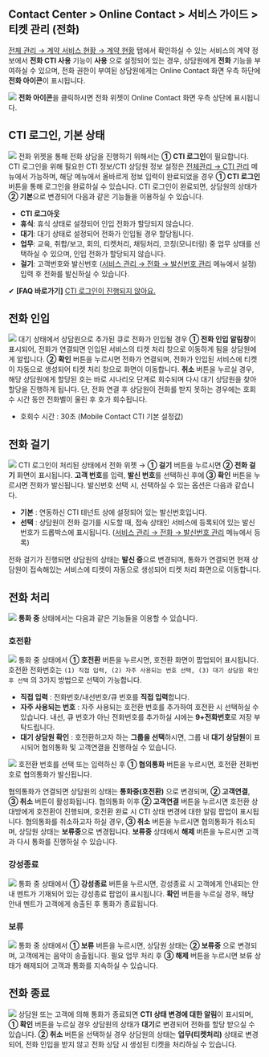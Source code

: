 ## Contact Center > Online Contact > 서비스 가이드 > 티켓 관리 (전화)

[전체 관리 → 계약 서비스 현황 → 계약 현황](https://docs.toast.com/ko/Contact%20Center/ko/online-contact-guide-global-management/#_2) 탭에서 확인하실 수 있는 서비스의 계약 정보에서 **전화 CTI 사용** 기능이 **사용** 으로 설정되어 있는 경우, 상담원에게 **전화** 기능을 부여하실 수 있으며, 전화 권한이 부여된 상담원에게는 Online Contact 화면 우측 하단에 **전화 아이콘**이 표시됩니다.

![](http://static.toastoven.net/prod_contact_center/cti_1.gif)
**전화 아이콘**을 클릭하시면 전화 위젯이 Online Contact 화면 우측 상단에 표시됩니다. 

## CTI 로그인, 기본 상태
![](http://static.toastoven.net/prod_contact_center/2.2.3-(10).png)
전화 위젯을 통해 전화 상담을 진행하기 위해서는 **① CTI 로그인**이 필요합니다. CTI 로그인을 위해 필요한 CTI 정보/CTI 상담원 정보 설정은 [전체관리 → CTI 관리](https://docs.toast.com/ko/Contact%20Center/ko/online-contact-guide-global-management/#cti) 메뉴에서 가능하며, 해당 메뉴에서 올바르게 정보 입력이 완료되었을 경우 **① CTI 로그인** 버튼을 통해 로그인을 완료하실 수 있습니다. CTI 로그인이 완료되면, 상담원의 상태가 **② 기본**으로 변경되어 다음과 같은 기능들을 이용하실 수 있습니다.

- **CTI 로그아웃**
- **휴식**: 휴식 상태로 설정되어 인입 전화가 할당되지 않습니다.
- **대기**: 대기 상태로 설정되어 전화가 인입될 경우 할당됩니다.
- **업무**: 교육, 취합/보고, 회의, 티켓처리, 채팅처리, 코칭(모니터링) 중 업무 상태를 선택하실 수 있으며, 인입 전화가 할당되지 않습니다.
- **걸기**: 고객번호와 발신번호 ([서비스 관리 → 전화 → 발신번호 관리](https://docs.toast.com/ko/Contact%20Center/ko/online-contact-guide-service-management/#_33) 메뉴에서 설정) 입력 후 전화를 발신하실 수 있습니다. 

✔ **\[FAQ 바로가기]** [CTI 로그인이 진행되지 않아요.](https://nhn-contact.oc.toast.com/oc/hc/article/103/)

## 전화 인입
![](http://static.toastoven.net/prod_contact_center/2.2.3-(11).png)
대기 상태에서 상담원으로 추가된 큐로 전화가 인입될 경우 **① 전화 인입 알림창**이 표시되어, 전화가 연결되면 인입된 서비스의 티켓 처리 창으로 이동하게 됨을 상담원에게 알립니다. **② 확인** 버튼을 누르시면 전화가 연결되며, 전화가 인입된 서비스에 티켓이 자동으로 생성되어 티켓 처리 창으로 화면이 이동합니다. **취소** 버튼을 누르실 경우, 해당 상담원에게 할당된 호는 바로 시나리오 단계로 회수되며 다시 대기 상담원을 찾아 할당을 진행하게 됩니다. 단, 전화 연결 후 상담원이 전화를 받지 못하는 경우에는 호회수 시간 동안 전화벨이 울린 후 호가 회수됩니다. 

- 호회수 시간 : 30초 (Mobile Contact CTI 기본 설정값)

## 전화 걸기
![](http://static.toastoven.net/prod_contact_center/2.2.3-(12).png)
CTI 로그인이 처리된 상태에서 전화 위젯 → **① 걸기** 버튼을 누르시면 **② 전화 걸기** 화면이 표시됩니다.
**고객 번호**를 입력, **발신 번호**를 선택하신 후에 **③ 확인** 버튼을 누르시면 전화가 발신됩니다. 발신번호 선택 시, 선택하실 수 있는 옵션은 다음과 같습니다.

- **기본** : 연동하신 CTI 테넌트 상에 설정되어 있는 발신번호입니다. 
- **선택** : 상담원이 전화 걸기를 시도할 때, 접속 상태인 서비스에 등록되어 있는 발신번호가 드롭박스에 표시됩니다. ([서비스 관리 → 전화 → 발신번호 관리](https://docs.toast.com/ko/Contact%20Center/ko/online-contact-guide-service-management/#_33) 메뉴에서 등록)

전화 걸기가 진행되면 상담원의 상태는 **발신 중**으로 변경되며, 통화가 연결되면 현재 상담원이 접속해있는 서비스에 티켓이 자동으로 생성되어 티켓 처리 화면으로 이동합니다.

## 전화 처리
![](http://static.toastoven.net/prod_contact_center/2.2.3-(13).png)
**통화 중** 상태에서는 다음과 같은 기능들을 이용할 수 있습니다.

### 호전환
![](http://static.toastoven.net/prod_contact_center/2.2.3-(13)_1_1.png)
통화 중 상태에서 **① 호전환** 버튼을 누르시면, 호전환 화면이 팝업되어 표시됩니다.
호전환 전화번호는 `(1) 직접 입력, (2) 자주 사용되는 번호 선택, (3) 대기 상담원 확인 후 선택` 의 3가지 방법으로 선택이 가능합니다.

- **직접 입력** : 전화번호/내선번호/큐 번호를 **직접 입력**합니다. 
- **자주 사용되는 번호** : 자주 사용되는 호전환 번호를 추가하여 호전환 시 선택하실 수 있습니다. 내선, 큐 번호가 아닌 전화번호를 추가하실 시에는 **9+전화번호**로 저장 부탁드립니다.
- **대기 상담원 확인** : 호전환하고자 하는 **그룹을 선택**하시면, 그룹 내 **대기 상담원**이 표시되어 협의통화 및 고객연결을 진행하실 수 있습니다. 

![](http://static.toastoven.net/prod_contact_center/2.2.3-(13)_2.png)
호전환 번호를 선택 또는 입력하신 후 **① 협의통화** 버튼을 누르시면, 호전환 전화번호로 협의통화가 발신됩니다.

협의통화가 연결되면 상담원의 상태는 **통화중(호전환)** 으로 변경되며, **② 고객연결**, **③ 취소** 버튼이 활성화됩니다. 
협의통화 이후 **② 고객연결** 버튼을 누르시면 호전환 상대방에게 호전환이 진행되며, 호전환 완료 시 CTI 상태 변경에 대한 알림 팝업이 표시됩니다. 협의통화를 취소하고자 하실 경우, **③ 취소** 버튼을 누르시면 협의통화가 취소되며, 상담원 상태는 **보류중**으로 변경됩니다. **보류중** 상태에서 **해제** 버튼을 누르시면 고객과 다시 통화를 진행하실 수 있습니다.

### 강성종료
![](http://static.toastoven.net/prod_contact_center/2.2.3-(13)_3.png)
통화 중 상태에서 **① 강성종료** 버튼을 누르시면, 강성종료 시 고객에게 안내되는 안내 멘트가 기재되어 있는 강성종료 팝업이 표시됩니다.
**확인** 버튼을 누르실 경우, 해당 안내 멘트가 고객에게 송출된 후 통화가 종료됩니다.

### 보류
![](http://static.toastoven.net/prod_contact_center/2.2.3-(13)_4.png)
통화 중 상태에서 **① 보류** 버튼을 누르시면, 상담원 상태는 **② 보류중** 으로 변경되며, 고객에게는 음악이 송출됩니다. 필요 업무 처리 후 **③ 해제** 버튼을 누르시면 보류 상태가 해제되어 고객과 통화를 지속하실 수 있습니다.

## 전화 종료
![](http://static.toastoven.net/prod_contact_center/2.2.3-(14).png)
상담원 또는 고객에 의해 통화가 종료되면 **CTI 상태 변경에 대한 알림**이 표시되며, **① 확인** 버튼을 누르실 경우 상담원의 상태가 **대기**로 변경되어 전화를 할당 받으실 수 있습니다.
**② 취소** 버튼을 선택하실 경우 상담원의 상태는 **업무(티켓처리)** 상태로 변경되어, 전화 인입을 받지 않고 전화 상담 시 생성된 티켓을 처리하실 수 있습니다. 
